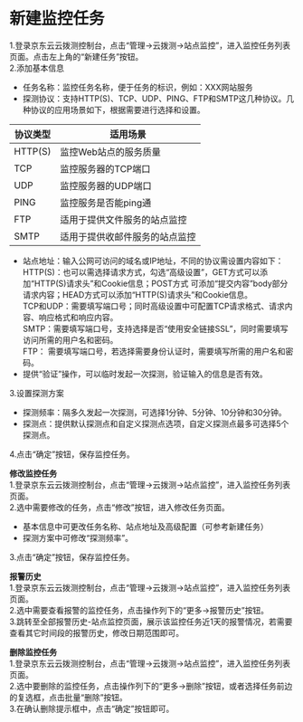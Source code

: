 # 新建监控任务
1.登录京东云云拨测控制台，点击“管理->云拨测->站点监控”，进入监控任务列表页面。点击左上角的“新建任务”按钮。  
2.添加基本信息
- 任务名称：监控任务名称，便于任务的标识，例如：XXX网站服务
- 探测协议：支持HTTP(S)、TCP、UDP、PING、FTP和SMTP这几种协议。几种协议的应用场景如下，根据需要进行选择和设置。  

协议类型 |	适用场景
----| ----
HTTP(S)	| 监控Web站点的服务质量
TCP	| 监控服务器的TCP端口
UDP	| 监控服务器的UDP端口
PING |监控服务是否能ping通
FTP	 | 适用于提供文件服务的站点监控
SMTP | 适用于提供收邮件服务的站点监控
- 站点地址：输入公网可访问的域名或IP地址，不同的协议需设置内容如下：  
HTTP(S)：也可以需选择请求方式，勾选“高级设置”，GET方式可以添加“HTTP(S)请求头”和Cookie信息；POST方式 可添加“提交内容”body部分请求内容；HEAD方式可以添加“HTTP(S)请求头”和Cookie信息。  
TCP和UDP：需要填写端口号；同时高级设置中可配置TCP请求格式、请求内容、响应格式和响应内容。  
SMTP：需要填写端口号，支持选择是否“使用安全链接SSL”，同时需要填写访问所需的用户名和密码。  
FTP： 需要填写端口号，若选择需要身份认证时，需要填写所需的用户名和密码。
- 提供“验证”操作，可以临时发起一次探测，验证输入的信息是否有效。  

3.设置探测方案
- 探测频率：隔多久发起一次探测，可选择1分钟、5分钟、10分钟和30分钟。
- 探测点：提供默认探测点和自定义探测点选项，自定义探测点最多可选择5个探测点。  

4.点击“确定”按钮，保存监控任务。  

**修改监控任务**  
1.登录京东云云拨测控制台，点击“管理->云拨测->站点监控”，进入监控任务列表页面。  
2.选中需要修改的任务，点击“修改”按钮，进入修改任务页面。
- 基本信息中可更改任务名称、站点地址及高级配置（可参考新建任务）
- 探测方案中可修改“探测频率”。  

3.点击“确定”按钮，保存监控任务。

**报警历史**   
1.登录京东云云拨测控制台，点击“管理->云拨测->站点监控”，进入监控任务列表页面。  
2.选中需要查看报警的监控任务，点击操作列下的“更多->报警历史”按钮。  
3.跳转至全部报警历史-站点监控页面，展示该监控任务近1天的报警情况，若需要查看其它时间段的报警历史，修改日期范围即可。  

**删除监控任务**  
1.登录京东云云拨测控制台，点击“管理->云拨测->站点监控”，进入监控任务列表页面。  
2.选中要删除的监控任务，点击操作列下的“更多->删除”按钮，或者选择任务前边的复选框，点击批量“删除”按钮。  
3.在确认删除提示框中，点击“确定”按钮即可。
